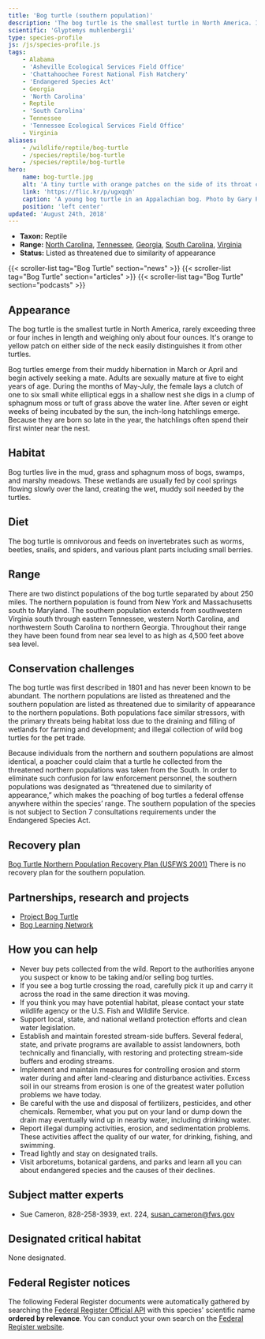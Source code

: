 ```yaml
---
title: 'Bog turtle (southern population)'
description: 'The bog turtle is the smallest turtle in North America. It''s orange to yellow patch on either side of the neck easily distinguishes it from other turtles.'
scientific: 'Glyptemys muhlenbergii'
type: species-profile
js: /js/species-profile.js
tags:
    - Alabama
    - 'Asheville Ecological Services Field Office'
    - 'Chattahoochee Forest National Fish Hatchery'
    - 'Endangered Species Act'
    - Georgia
    - 'North Carolina'
    - Reptile
    - 'South Carolina'
    - Tennessee
    - 'Tennessee Ecological Services Field Office'
    - Virginia
aliases:
    - /wildlife/reptile/bog-turtle
    - /species/reptile/bog-turtle
    - /species/reptile/bog-turtle
hero:
    name: bog-turtle.jpg
    alt: 'A tiny turtle with orange patches on the side of its throat crawls through the grass'
    link: 'https://flic.kr/p/ugxqqh'
    caption: 'A young bog turtle in an Appalachian bog. Photo by Gary Peeples, USFWS.'
    position: 'left center'
updated: 'August 24th, 2018'
---
```


- **Taxon:** Reptile
- **Range:** [North Carolina](/north-carolina), [Tennessee](/tennessee), [Georgia](/georgia), [South Carolina](/south-carolina), [Virginia](/virginia)
- **Status:** Listed as threatened due to similarity of appearance

{{< scroller-list tag="Bog Turtle" section="news" >}}
{{< scroller-list tag="Bog Turtle" section="articles" >}}
{{< scroller-list tag="Bog Turtle" section="podcasts" >}}

## Appearance

The bog turtle is the smallest turtle in North America, rarely exceeding three or four inches in length and weighing only about four ounces. It's orange to yellow patch on either side of the neck easily distinguishes it from other turtles.

Bog turtles emerge from their muddy hibernation in March or April and begin  actively seeking a mate. Adults are sexually mature at five to eight years of age.  During the months of May-July, the female lays a clutch of one to six small white elliptical eggs in a shallow nest she digs in a clump of sphagnum moss or tuft of grass above the water line. After seven or eight weeks of being incubated by the sun, the inch-long hatchlings emerge. Because they are born so late in the year, the hatchlings often spend their first winter near the nest.

## Habitat

Bog turtles live in the mud, grass and sphagnum moss of bogs, swamps, and marshy meadows. These wetlands are usually fed by cool springs flowing slowly over the land, creating the wet, muddy soil needed by the turtles.

## Diet

The bog turtle is omnivorous and feeds on invertebrates such as worms, beetles, snails, and spiders, and various plant parts including small berries.

## Range

There are two distinct populations of the bog turtle separated by about 250 miles. The northern population is found from New York and Massachusetts south to Maryland. The southern population extends from southwestern Virginia south through eastern Tennessee, western North Carolina, and northwestern South Carolina to northern Georgia. Throughout their range they have been found from near sea level to as high as 4,500 feet above sea level.

## Conservation challenges

The bog turtle was first described in 1801 and has never been known to be abundant. The northern populations are listed as threatened and the southern population are listed as threatened due to similarity of appearance to the northern populations. Both populations face similar stressors, with the primary threats being habitat loss due to the draining and filling of wetlands for farming and development; and illegal collection of wild bog turtles for the pet trade.

Because individuals from the northern and southern populations are almost identical, a poacher could claim that a turtle he collected from the threatened northern populations was taken from the South. In order to eliminate such confusion for law enforcement personnel, the southern populations was designated as “threatened due to similarity of appearance,” which makes the poaching of bog turtles a federal offense anywhere within the species’ range. The southern population of the species is not subject to Section 7 consultations requirements under the Endangered Species Act.

## Recovery plan

[Bog Turtle Northern Population Recovery Plan (USFWS 2001)](https://ecos.fws.gov/docs/recovery_plan/010515.pdf)
There is no recovery plan for the southern population.

## Partnerships, research and projects

- [Project Bog Turtle](http://projectbogturtle.org/)
- [Bog Learning Network](https://boglearningnetwork.com/)

## How you can help

- Never buy pets collected from the wild. Report to the authorities anyone you suspect or know to be taking and/or selling bog turtles.
- If you see a bog turtle crossing the road, carefully pick it up and carry it across the road in the same direction it was moving.
- If you think you may have potential habitat, please contact your state wildlife agency or the U.S. Fish and Wildlife Service.
- Support local, state, and national wetland protection efforts and clean water legislation.
- Establish and maintain forested stream-side buffers. Several federal, state, and private programs are available to assist landowners, both technically and financially, with restoring and protecting stream-side buffers and eroding streams.
- Implement and maintain measures for controlling erosion and storm water during and after land-clearing and disturbance activities. Excess soil in our streams from erosion is one of the greatest water pollution problems we have today.
- Be careful with the use and disposal of fertilizers, pesticides, and other chemicals. Remember, what you put on your land or dump down the drain may eventually wind up in nearby water, including drinking water.
- Report illegal dumping activities, erosion, and sedimentation problems. These activities affect the quality of our water, for drinking, fishing, and swimming.
- Tread lightly and stay on designated trails.
- Visit arboretums, botanical gardens, and parks and learn all you can about endangered species and the causes of their declines.

## Subject matter experts

- Sue Cameron, 828-258-3939, ext. 224, [susan_cameron@fws.gov](mailto:susan_cameron@fws.gov)

## Designated critical habitat

None designated.

## Federal Register notices

The following Federal Register documents were automatically gathered by searching the [Federal Register Official API](https://www.federalregister.gov/blog/learn/developers) with this species' scientific name **ordered by relevance**. You can conduct your own search on the [Federal Register website](https://www.federalregister.gov/articles/search).
